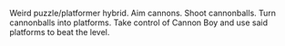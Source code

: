 Weird puzzle/platformer hybrid.
Aim cannons. Shoot cannonballs. Turn cannonballs into platforms. Take control of Cannon Boy and use said platforms to beat the level.
